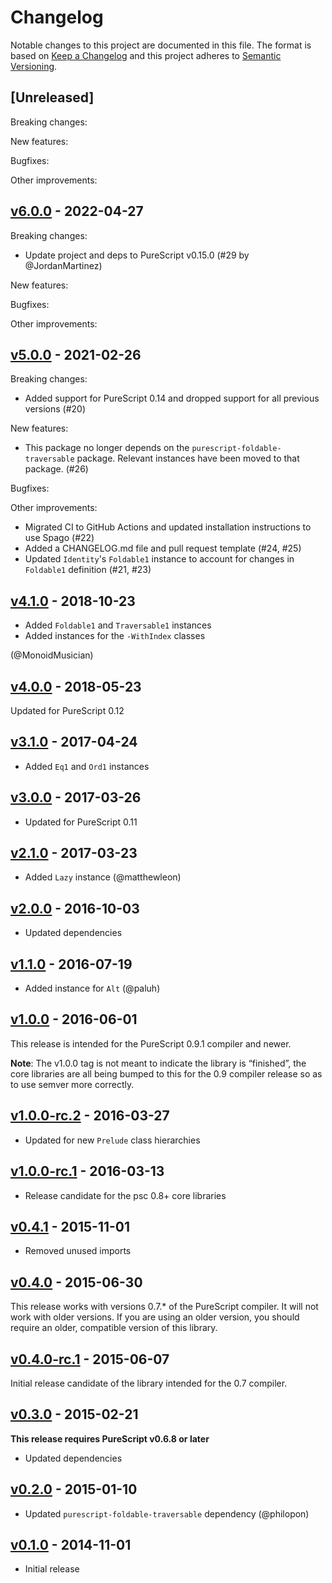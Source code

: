 # Changelog

Notable changes to this project are documented in this file. The format is based on [Keep a Changelog](https://keepachangelog.com/en/1.0.0/) and this project adheres to [Semantic Versioning](https://semver.org/spec/v2.0.0.html).

## [Unreleased]

Breaking changes:

New features:

Bugfixes:

Other improvements:

## [v6.0.0](https://github.com/purescript/purescript-identity/releases/tag/v6.0.0) - 2022-04-27

Breaking changes:
- Update project and deps to PureScript v0.15.0 (#29 by @JordanMartinez)

New features:

Bugfixes:

Other improvements:

## [v5.0.0](https://github.com/purescript/purescript-identity/releases/tag/v5.0.0) - 2021-02-26

Breaking changes:
- Added support for PureScript 0.14 and dropped support for all previous versions (#20)

New features:
- This package no longer depends on the `purescript-foldable-traversable` package. Relevant instances have been moved to that package. (#26)

Bugfixes:

Other improvements:
- Migrated CI to GitHub Actions and updated installation instructions to use Spago (#22)
- Added a CHANGELOG.md file and pull request template (#24, #25)
- Updated `Identity`'s `Foldable1` instance to account for changes in `Foldable1` definition (#21, #23)

## [v4.1.0](https://github.com/purescript/purescript-identity/releases/tag/v4.1.0) - 2018-10-23

- Added `Foldable1` and `Traversable1` instances
- Added instances for the `-WithIndex` classes

(@MonoidMusician)

## [v4.0.0](https://github.com/purescript/purescript-identity/releases/tag/v4.0.0) - 2018-05-23

Updated for PureScript 0.12

## [v3.1.0](https://github.com/purescript/purescript-identity/releases/tag/v3.1.0) - 2017-04-24

- Added `Eq1` and `Ord1` instances

## [v3.0.0](https://github.com/purescript/purescript-identity/releases/tag/v3.0.0) - 2017-03-26

- Updated for PureScript 0.11

## [v2.1.0](https://github.com/purescript/purescript-identity/releases/tag/v2.1.0) - 2017-03-23

- Added `Lazy` instance (@matthewleon)

## [v2.0.0](https://github.com/purescript/purescript-identity/releases/tag/v2.0.0) - 2016-10-03

- Updated dependencies

## [v1.1.0](https://github.com/purescript/purescript-identity/releases/tag/v1.1.0) - 2016-07-19

- Added instance for `Alt` (@paluh)

## [v1.0.0](https://github.com/purescript/purescript-identity/releases/tag/v1.0.0) - 2016-06-01

This release is intended for the PureScript 0.9.1 compiler and newer.

**Note**: The v1.0.0 tag is not meant to indicate the library is “finished”, the core libraries are all being bumped to this for the 0.9 compiler release so as to use semver more correctly.

## [v1.0.0-rc.2](https://github.com/purescript/purescript-identity/releases/tag/v1.0.0-rc.2) - 2016-03-27

- Updated for new `Prelude` class hierarchies

## [v1.0.0-rc.1](https://github.com/purescript/purescript-identity/releases/tag/v1.0.0-rc.1) - 2016-03-13

- Release candidate for the psc 0.8+ core libraries

## [v0.4.1](https://github.com/purescript/purescript-identity/releases/tag/v0.4.1) - 2015-11-01

- Removed unused imports

## [v0.4.0](https://github.com/purescript/purescript-identity/releases/tag/v0.4.0) - 2015-06-30

This release works with versions 0.7.\* of the PureScript compiler. It will not work with older versions. If you are using an older version, you should require an older, compatible version of this library.

## [v0.4.0-rc.1](https://github.com/purescript/purescript-identity/releases/tag/v0.4.0-rc.1) - 2015-06-07

Initial release candidate of the library intended for the 0.7 compiler.

## [v0.3.0](https://github.com/purescript/purescript-identity/releases/tag/v0.3.0) - 2015-02-21

**This release requires PureScript v0.6.8 or later**
- Updated dependencies

## [v0.2.0](https://github.com/purescript/purescript-identity/releases/tag/v0.2.0) - 2015-01-10

- Updated `purescript-foldable-traversable` dependency (@philopon)

## [v0.1.0](https://github.com/purescript/purescript-identity/releases/tag/v0.1.0) - 2014-11-01

- Initial release

